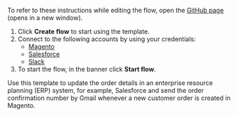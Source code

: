 To refer to these instructions while editing the flow, open the [GitHub page](https://github.com/ot4i/app-connect-templates/blob/master/resources/markdown/Create%20an%20order%20in%20Salesforce%20whenever%20a%20new%20customer%20order%20is%20created%20in%20Magento_instructions.md) (opens in a new window).

1. Click **Create flow** to start using the template.
2. Connect to the following accounts by using your credentials:
   - [Magento](https://www.ibm.com/docs/en/app-connect/containers_cd?topic=apps-magento) 
   - [Salesforce](https://www.ibm.com/docs/en/app-connect/containers_cd?topic=apps-salesforce)
   - [Slack](https://www.ibm.com/docs/en/app-connect/containers_cd?topic=apps-slack)
3. To start the flow, in the banner click **Start flow**.

Use this template to update the order details in an enterprise resource planning (ERP) system, for example, Salesforce and send the order confirmation number by Gmail whenever a new customer order is created in Magento.

